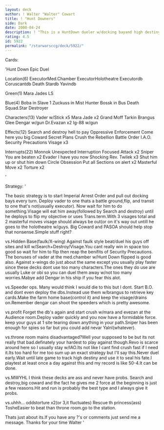 ```yaml
---
layout: deck
author: ! Walter "Walter" Cowart
title: ! "Hunt Downers"
side: Dark
date: 2000-04-24
description: ! "This is a HuntDown dueler w/docking bayand high destiny that Ive been using for quite a while.Though it's nothing totally new Ive won many games w/it so I thought Id post it."
rating: 4.5
id: 5922
permalink: "/starwarsccg/deck/5922/"
---
```

Cards: 

'Hunt Down
Epic Duel

Location(6)
ExecutorMed.Chamber
ExecutorHolotheatre
Executordb
Coruscantdb
Death Stardb
Yavindb

Green(1)
Mara Jades LS

Blue(4)
Boba in Slave 1
Zuckuss in Mist Hunter
Bossk in Bus
Death Squad.Star Destroyer

Characters(13)
Vader w/Stick x5
Mara Jade x2
Grand Moff Tarkin
Brangus Glee
Dengar w/gun
Dr.Evazan x2
Ig-88 w/gun

Effects(12)
Search and destroy
hell to pay
Oppressive Enforcement
Come here you big Coward
Secret Plans
Crush the Rebellion
Battle Order
I.A.O.
Security Precautions
Visage x3

Interrupts(22)
Monnok
Unexpected Interruption
Focused Attack x2
Sniper
You are beaten x2
Evader
I have you now
Shocking Rev.
Twilek x3
Shut him up or shut him down
Circle
Obsession
Put all Sections on alert x2
Masterful Move x2
Torture x2

'

Strategy: '

The basic strategy is to start Imperial Arrest
Order and pull out docking bays every turn.
Deploy vader to one thats a battle ground,flip,
and transit to one that's not(usually executor).
Now wait for him to do something.Visage will
eat him away(followed by Search and destroy)
until he deploys to flip my objective or uses
Trans.term.With 3 visages total and 2 masterful
moves visage should always be out(or on it's
way out untill he goes to the holotheatre w/guys.
Big Coward and PASOA should help stop that nonsense.Simple stuff right?

vs.Hidden Base(faulk/X-wing)
Against faulk style beat/duel his guys off sites
and kill w/Search+Destroy/Visage.You cant really
win in space too good so wait for him to flip
then reap the benifits of Security Precautions.
The bonuses of vader at the med.chamber w/Hunt
Down flipped is good also.
 Against x-wings do just about the same except you usually play faster since these decks dont
use too many characters.The ones they do use
are usually Luke or obi so you can duel them
away w/not too many worries.Mabye add Dengar in
his ship if you fear this alot.

vs.Speeder ops.
Many would think I would die to this but I dont.
Start B.O. and dont even deploy the dbs.Instead
use them w/brangus to retrieve key cards.Make
the farm home base(control it) and keep the
visage/drains on.Remember dengar can shoot the
speeders which is pretty awesome.

vs.profit
Forget the db's again and start crush w/mara
and evezan at the Audience room.Deploy vader
quickly and you now have a formidable force.
keep your guys at 1 site tearing down anything in
your path.Sniper has been enough for spies
so far but you could add nevar Yalnl(whatever).

vs.throne room mains
disadvantaged?Well your supposed to be but its
not really that bad.definately your hardest
to play against though.Revo is scarce around
here so I usually stay w/IAO.Its not like I
cant find crush fast if I need it.Its too hard
for me too sum up an exact strategy but I'll
say this.Never duel early.Wait until late
game to track high destiny and use it to seal
his fate.I playtest at least once a day against
this and my record is like 50-4.It can be done.

vs.MWYHL
I think these decks are ass and never have probs.
Search and destroy,big coward and the fact
he gives me 2 force at the beginning is just
a few reasons.Hit and run is probably the best
type and I always give it probs.

vs.uhhh...
 oddstorture x2(or 3,it fluctuates)
 Rescue th princess(ass)
 TosheEasier to beat than throne room.go to the
station.

Thats just about its.If you have any ?'s or
comments just send me a message.
Thanks for your time
Walter '
